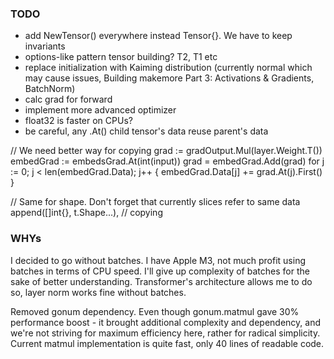 ### TODO
- add NewTensor() everywhere instead Tensor{}. We have to keep invariants
- options-like pattern tensor building? T2, T1 etc
- replace initialization with Kaiming distribution (currently normal which may cause issues, Building makemore Part 3: Activations & Gradients, BatchNorm)
- calc grad for forward
- implement more advanced optimizer
- float32 is faster on CPUs?
- be careful, any .At() child tensor's data reuse parent's data

// We need better way for copying
grad := gradOutput.Mul(layer.Weight.T())
embedGrad := embedsGrad.At(int(input))
grad = embedGrad.Add(grad)
for j := 0; j < len(embedGrad.Data); j++ {
    embedGrad.Data[j] += grad.At(j).First()
}

// Same for shape. Don't forget that currently slices refer to same data
append([]int{}, t.Shape...), // copying

### WHYs
I decided to go without batches. I have Apple M3, not much profit using batches in terms of CPU speed. I'll give up complexity of batches for the sake of better understanding. Transformer's architecture allows me to do so, layer norm works fine without batches.

Removed gonum dependency. Even though gonum.matmul gave 30% performance boost - it brought additional complexity and dependency, and we're not striving for maximum efficiency here, rather for radical simplicity. Current matmul implementation is quite fast, only 40 lines of readable code.